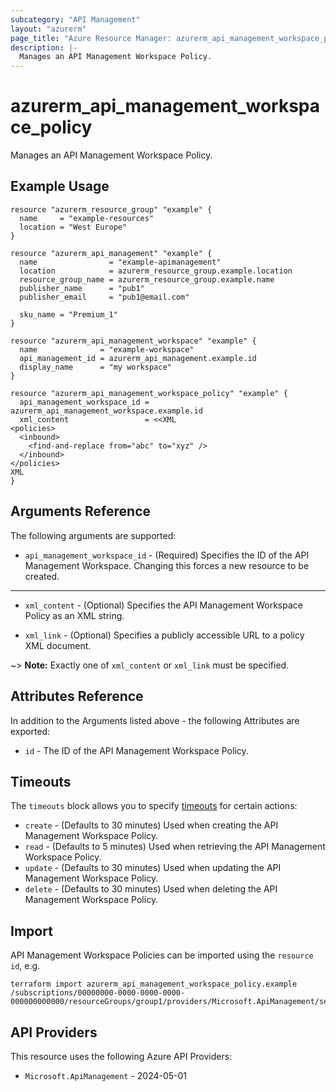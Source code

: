 ```yaml
---
subcategory: "API Management"
layout: "azurerm"
page_title: "Azure Resource Manager: azurerm_api_management_workspace_policy"
description: |-
  Manages an API Management Workspace Policy.
---
```


# azurerm_api_management_workspace_policy

Manages an API Management Workspace Policy.

## Example Usage

```hcl
resource "azurerm_resource_group" "example" {
  name     = "example-resources"
  location = "West Europe"
}

resource "azurerm_api_management" "example" {
  name                = "example-apimanagement"
  location            = azurerm_resource_group.example.location
  resource_group_name = azurerm_resource_group.example.name
  publisher_name      = "pub1"
  publisher_email     = "pub1@email.com"

  sku_name = "Premium_1"
}

resource "azurerm_api_management_workspace" "example" {
  name              = "example-workspace"
  api_management_id = azurerm_api_management.example.id
  display_name      = "my workspace"
}

resource "azurerm_api_management_workspace_policy" "example" {
  api_management_workspace_id = azurerm_api_management_workspace.example.id
  xml_content                 = <<XML
<policies>
  <inbound>
    <find-and-replace from="abc" to="xyz" />
  </inbound>
</policies>
XML
}
```

## Arguments Reference

The following arguments are supported:

* `api_management_workspace_id` - (Required) Specifies the ID of the API Management Workspace. Changing this forces a new resource to be created.

---

* `xml_content` - (Optional) Specifies the API Management Workspace Policy as an XML string.

* `xml_link` - (Optional) Specifies a publicly accessible URL to a policy XML document.

~> **Note:** Exactly one of `xml_content` or `xml_link` must be specified.

## Attributes Reference

In addition to the Arguments listed above - the following Attributes are exported:

* `id` - The ID of the API Management Workspace Policy.

## Timeouts

The `timeouts` block allows you to specify [timeouts](https://developer.hashicorp.com/terraform/language/resources/configure#define-operation-timeouts) for certain actions:

* `create` - (Defaults to 30 minutes) Used when creating the API Management Workspace Policy.
* `read` - (Defaults to 5 minutes) Used when retrieving the API Management Workspace Policy.
* `update` - (Defaults to 30 minutes) Used when updating the API Management Workspace Policy.
* `delete` - (Defaults to 30 minutes) Used when deleting the API Management Workspace Policy.

## Import

API Management Workspace Policies can be imported using the `resource id`, e.g.

```shell
terraform import azurerm_api_management_workspace_policy.example /subscriptions/00000000-0000-0000-0000-000000000000/resourceGroups/group1/providers/Microsoft.ApiManagement/service/service1/workspaces/workspace1
```

## API Providers
<!-- This section is generated, changes will be overwritten -->
This resource uses the following Azure API Providers:

* `Microsoft.ApiManagement` - 2024-05-01
